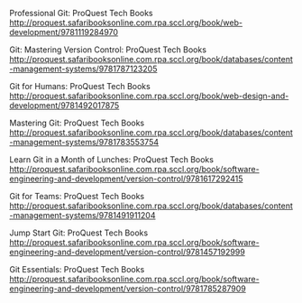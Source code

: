 
Professional Git: ProQuest Tech Books
 http://proquest.safaribooksonline.com.rpa.sccl.org/book/web-development/9781119284970

Git: Mastering Version Control: ProQuest Tech Books
 http://proquest.safaribooksonline.com.rpa.sccl.org/book/databases/content-management-systems/9781787123205

Git for Humans: ProQuest Tech Books
 http://proquest.safaribooksonline.com.rpa.sccl.org/book/web-design-and-development/9781492017875

Mastering Git: ProQuest Tech Books
 http://proquest.safaribooksonline.com.rpa.sccl.org/book/databases/content-management-systems/9781783553754

Learn Git in a Month of Lunches: ProQuest Tech Books
 http://proquest.safaribooksonline.com.rpa.sccl.org/book/software-engineering-and-development/version-control/9781617292415

Git for Teams: ProQuest Tech Books
 http://proquest.safaribooksonline.com.rpa.sccl.org/book/databases/content-management-systems/9781491911204

Jump Start Git: ProQuest Tech Books
 http://proquest.safaribooksonline.com.rpa.sccl.org/book/software-engineering-and-development/version-control/9781457192999

Git Essentials: ProQuest Tech Books
 http://proquest.safaribooksonline.com.rpa.sccl.org/book/software-engineering-and-development/version-control/9781785287909

